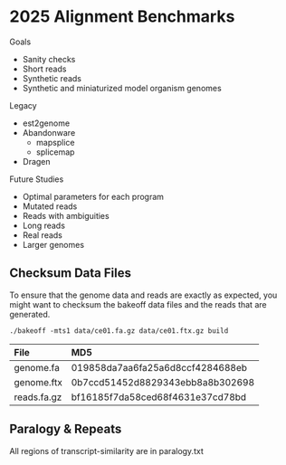 2025 Alignment Benchmarks
=========================

Goals

- Sanity checks
- Short reads
- Synthetic reads
- Synthetic and miniaturized model organism genomes

Legacy

- est2genome
- Abandonware
	- mapsplice
	- splicemap
- Dragen

Future Studies

- Optimal parameters for each program
- Mutated reads
- Reads with ambiguities
- Long reads
- Real reads
- Larger genomes

## Checksum Data Files ##

To ensure that the genome data and reads are exactly as expected, you might
want to checksum the bakeoff data files and the reads that are generated.

```
./bakeoff -mts1 data/ce01.fa.gz data/ce01.ftx.gz build
```

| File        | MD5
|:------------|:---------------------------------
| genome.fa   | 019858da7aa6fa25a6d8ccf4284688eb
| genome.ftx  | 0b7ccd51452d8829343ebb8a8b302698
| reads.fa.gz | bf16185f7da58ced68f4631e37cd78bd


## Paralogy & Repeats ##

All regions of transcript-similarity are in paralogy.txt
